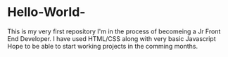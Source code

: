 # Hello-World-
This is my very first repository
I'm in the process of becomeing a Jr Front End Developer. I have used HTML/CSS along with very basic Javascript
Hope to be able to start working projects in the comming months. 
